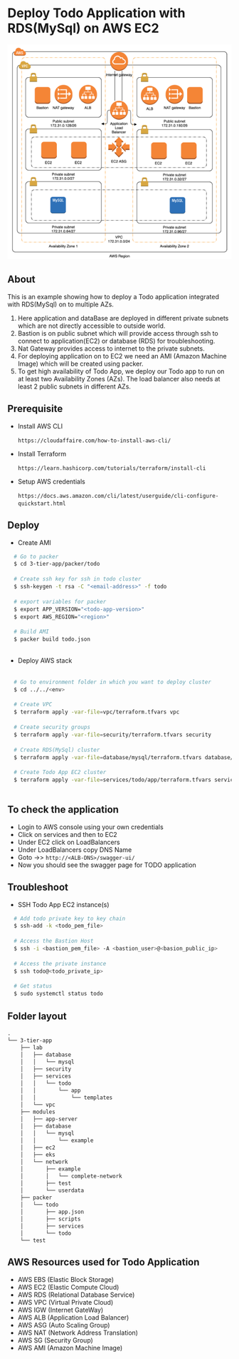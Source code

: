 # Deploy Todo Application with RDS(MySql) on AWS EC2

![Todo-RDS-MySql-EC2](todo_phase_1.png)

## About ##
This is an example showing how to deploy a Todo application integrated with RDS(MySql) on to multiple AZs.

1. Here application  and dataBase are deployed in different private subnets which are not directly accessible to outside world.
2. Bastion is on  public subnet which will provide access through ssh to connect to application(EC2) or database (RDS)  for troubleshooting.
3. Nat Gateway provides access to internet to the private subnets.
4. For deploying application on to EC2 we need an AMI (Amazon Machine Image) which will be created using packer.
5. To get high availability of Todo App, we deploy our Todo app to run on at least two Availability Zones (AZs). The load balancer also needs at least 2 public subnets in different AZs.

## Prerequisite ##

- Install AWS CLI

  `https://cloudaffaire.com/how-to-install-aws-cli/`
  
- Install Terraform

  `https://learn.hashicorp.com/tutorials/terraform/install-cli`
  
- Setup AWS credentials

  `https://docs.aws.amazon.com/cli/latest/userguide/cli-configure-quickstart.html`

## Deploy ##


- Create AMI
 
``` bash
  # Go to packer 
  $ cd 3-tier-app/packer/todo
    
  # Create ssh key for ssh in todo cluster
  $ ssh-keygen -t rsa -C "<email-address>" -f todo
    
  # export variables for packer
  $ export APP_VERSION="<todo-app-version>"
  $ export AWS_REGION="<region>"
    
  # Build AMI       
  $ packer build todo.json
    
```

- Deploy AWS stack

```bash 
  
  # Go to environment folder in which you want to deploy cluster
  $ cd ../../<env>
  
  # Create VPC
  $ terraform apply -var-file=vpc/terraform.tfvars vpc 
  
  # Create security groups
  $ terraform apply -var-file=security/terraform.tfvars security 
  
  # Create RDS(MySql) cluster
  $ terraform apply -var-file=database/mysql/terraform.tfvars database/mysql
  
  # Create Todo App EC2 cluster
  $ terraform apply -var-file=services/todo/app/terraform.tfvars services/todo/app
    
```

## To check the application ##

- Login to AWS console using your own credentials
- Click on  services and then to EC2
- Under EC2 click on LoadBalancers
- Under LoadBalancers copy DNS Name
- Goto ->> `http://<ALB-DNS>/swagger-ui/`
- Now you should see the swagger page for TODO application


## Troubleshoot ##

- SSH Todo App EC2 instance(s)

```bash
  # Add todo private key to key chain
  $ ssh-add -k <todo_pem_file>
   
  # Access the Bastion Host
  $ ssh -i <bastion_pem_file> -A <bastion_user>@<basion_public_ip>
   
  # Access the private instance
  $ ssh todo@<todo_private_ip>
   
  # Get status
  $ sudo systemctl status todo

```

## Folder layout 
```
.
└── 3-tier-app
    ├── lab
    │   ├── database
    │   │   └── mysql
    │   ├── security
    │   ├── services
    │   │   └── todo
    │   │       └── app
    │   │           └── templates
    │   └── vpc
    ├── modules
    │   ├── app-server
    │   ├── database
    │   │   └── mysql
    │   │       └── example
    │   ├── ec2
    │   ├── eks
    │   └── network
    │       ├── example
    │       │   └── complete-network
    │       ├── test
    │       └── userdata
    ├── packer
    │   └── todo
    │       ├── app.json
    │       ├── scripts
    │       ├── services
    │       └── todo
    └── test
```


## AWS Resources used for Todo Application

- AWS EBS (Elastic Block Storage)
- AWS EC2 (Elastic Compute Cloud)
- AWS RDS (Relational Database Service)
- AWS VPC (Virtual Private Cloud)
- AWS IGW (Internet GateWay)
- AWS ALB (Application Load Balancer)
- AWS ASG (Auto Scaling Group)
- AWS NAT (Network Address Translation)
- AWS SG  (Security Group)
- AWS AMI (Amazon Machine Image)
